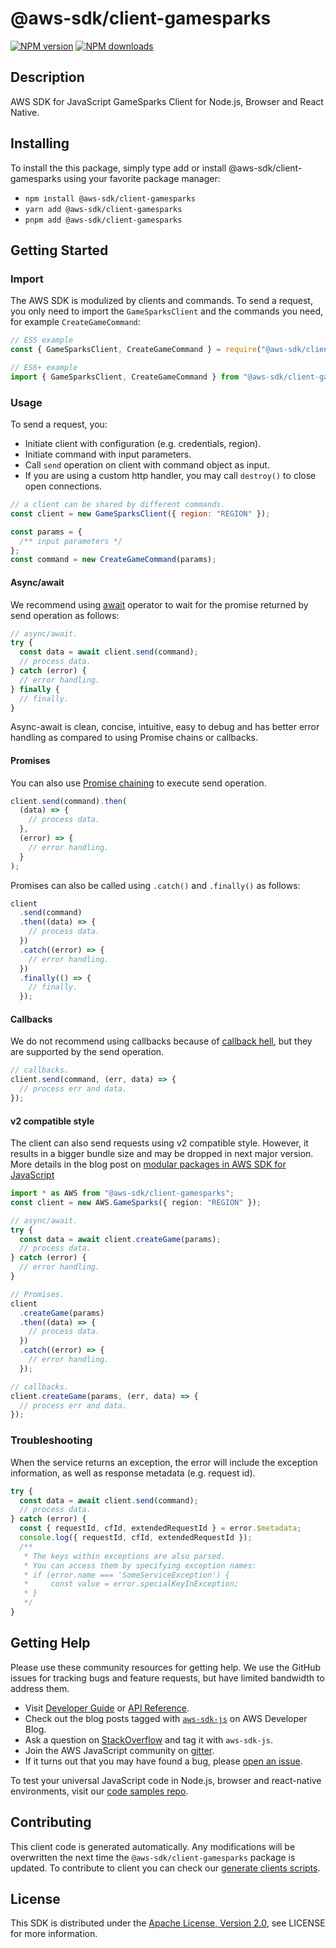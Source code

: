 <!-- generated file, do not edit directly -->

# @aws-sdk/client-gamesparks

[![NPM version](https://img.shields.io/npm/v/@aws-sdk/client-gamesparks/latest.svg)](https://www.npmjs.com/package/@aws-sdk/client-gamesparks)
[![NPM downloads](https://img.shields.io/npm/dm/@aws-sdk/client-gamesparks.svg)](https://www.npmjs.com/package/@aws-sdk/client-gamesparks)

## Description

AWS SDK for JavaScript GameSparks Client for Node.js, Browser and React Native.

<p/>

## Installing

To install the this package, simply type add or install @aws-sdk/client-gamesparks
using your favorite package manager:

- `npm install @aws-sdk/client-gamesparks`
- `yarn add @aws-sdk/client-gamesparks`
- `pnpm add @aws-sdk/client-gamesparks`

## Getting Started

### Import

The AWS SDK is modulized by clients and commands.
To send a request, you only need to import the `GameSparksClient` and
the commands you need, for example `CreateGameCommand`:

```js
// ES5 example
const { GameSparksClient, CreateGameCommand } = require("@aws-sdk/client-gamesparks");
```

```ts
// ES6+ example
import { GameSparksClient, CreateGameCommand } from "@aws-sdk/client-gamesparks";
```

### Usage

To send a request, you:

- Initiate client with configuration (e.g. credentials, region).
- Initiate command with input parameters.
- Call `send` operation on client with command object as input.
- If you are using a custom http handler, you may call `destroy()` to close open connections.

```js
// a client can be shared by different commands.
const client = new GameSparksClient({ region: "REGION" });

const params = {
  /** input parameters */
};
const command = new CreateGameCommand(params);
```

#### Async/await

We recommend using [await](https://developer.mozilla.org/en-US/docs/Web/JavaScript/Reference/Operators/await)
operator to wait for the promise returned by send operation as follows:

```js
// async/await.
try {
  const data = await client.send(command);
  // process data.
} catch (error) {
  // error handling.
} finally {
  // finally.
}
```

Async-await is clean, concise, intuitive, easy to debug and has better error handling
as compared to using Promise chains or callbacks.

#### Promises

You can also use [Promise chaining](https://developer.mozilla.org/en-US/docs/Web/JavaScript/Guide/Using_promises#chaining)
to execute send operation.

```js
client.send(command).then(
  (data) => {
    // process data.
  },
  (error) => {
    // error handling.
  }
);
```

Promises can also be called using `.catch()` and `.finally()` as follows:

```js
client
  .send(command)
  .then((data) => {
    // process data.
  })
  .catch((error) => {
    // error handling.
  })
  .finally(() => {
    // finally.
  });
```

#### Callbacks

We do not recommend using callbacks because of [callback hell](http://callbackhell.com/),
but they are supported by the send operation.

```js
// callbacks.
client.send(command, (err, data) => {
  // process err and data.
});
```

#### v2 compatible style

The client can also send requests using v2 compatible style.
However, it results in a bigger bundle size and may be dropped in next major version. More details in the blog post
on [modular packages in AWS SDK for JavaScript](https://aws.amazon.com/blogs/developer/modular-packages-in-aws-sdk-for-javascript/)

```ts
import * as AWS from "@aws-sdk/client-gamesparks";
const client = new AWS.GameSparks({ region: "REGION" });

// async/await.
try {
  const data = await client.createGame(params);
  // process data.
} catch (error) {
  // error handling.
}

// Promises.
client
  .createGame(params)
  .then((data) => {
    // process data.
  })
  .catch((error) => {
    // error handling.
  });

// callbacks.
client.createGame(params, (err, data) => {
  // process err and data.
});
```

### Troubleshooting

When the service returns an exception, the error will include the exception information,
as well as response metadata (e.g. request id).

```js
try {
  const data = await client.send(command);
  // process data.
} catch (error) {
  const { requestId, cfId, extendedRequestId } = error.$metadata;
  console.log({ requestId, cfId, extendedRequestId });
  /**
   * The keys within exceptions are also parsed.
   * You can access them by specifying exception names:
   * if (error.name === 'SomeServiceException') {
   *     const value = error.specialKeyInException;
   * }
   */
}
```

## Getting Help

Please use these community resources for getting help.
We use the GitHub issues for tracking bugs and feature requests, but have limited bandwidth to address them.

- Visit [Developer Guide](https://docs.aws.amazon.com/sdk-for-javascript/v3/developer-guide/welcome.html)
  or [API Reference](https://docs.aws.amazon.com/AWSJavaScriptSDK/v3/latest/index.html).
- Check out the blog posts tagged with [`aws-sdk-js`](https://aws.amazon.com/blogs/developer/tag/aws-sdk-js/)
  on AWS Developer Blog.
- Ask a question on [StackOverflow](https://stackoverflow.com/questions/tagged/aws-sdk-js) and tag it with `aws-sdk-js`.
- Join the AWS JavaScript community on [gitter](https://gitter.im/aws/aws-sdk-js-v3).
- If it turns out that you may have found a bug, please [open an issue](https://github.com/aws/aws-sdk-js-v3/issues/new/choose).

To test your universal JavaScript code in Node.js, browser and react-native environments,
visit our [code samples repo](https://github.com/aws-samples/aws-sdk-js-tests).

## Contributing

This client code is generated automatically. Any modifications will be overwritten the next time the `@aws-sdk/client-gamesparks` package is updated.
To contribute to client you can check our [generate clients scripts](https://github.com/aws/aws-sdk-js-v3/tree/main/scripts/generate-clients).

## License

This SDK is distributed under the
[Apache License, Version 2.0](http://www.apache.org/licenses/LICENSE-2.0),
see LICENSE for more information.
